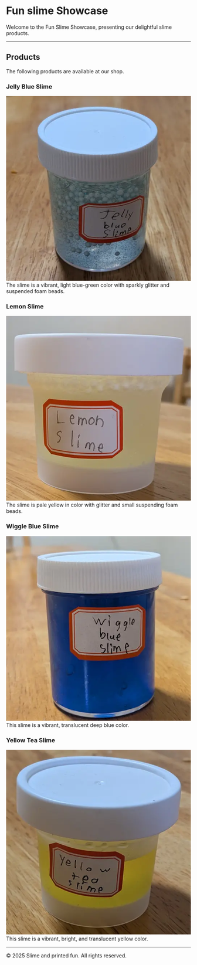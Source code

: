 # Fun slime Showcase

Welcome to the Fun Slime Showcase, presenting our delightful slime products.

---

## Products

The following products are available at our shop.

### Jelly Blue Slime
![Jelly Blue Slime](assets/jelly-blue.webp)
<br/>The slime is a vibrant, light blue-green color with sparkly glitter and suspended foam beads.

### Lemon Slime
![Lemon Slime](assets/lemon-slime.webp)
<br/>The slime is pale yellow in color with glitter and small suspending foam beads.

### Wiggle Blue Slime
![Wiggle Blue Slime](assets/wiggle-blue.webp)
<br/>This slime is a vibrant, translucent deep blue color.

### Yellow Tea Slime
![Yellow Tea Slime](assets/yellow-tea.webp)
<br/>This slime is a vibrant, bright, and translucent yellow color.

---

© 2025 Slime and printed fun. All rights reserved.
